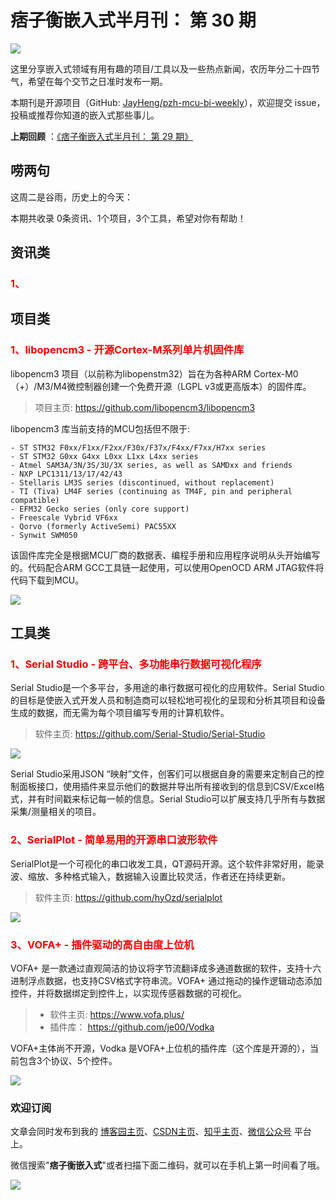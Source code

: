 # 痞子衡嵌入式半月刊： 第 30 期

![](http://henjay724.com/image/cnblogs/pzh_mcu_bi_weekly.PNG)

这里分享嵌入式领域有用有趣的项目/工具以及一些热点新闻，农历年分二十四节气，希望在每个交节之日准时发布一期。

本期刊是开源项目（GitHub: [JayHeng/pzh-mcu-bi-weekly](https://github.com/JayHeng/pzh-mcu-bi-weekly)），欢迎提交 issue，投稿或推荐你知道的嵌入式那些事儿。

**上期回顾** ：[《痞子衡嵌入式半月刊： 第 29 期》](https://www.cnblogs.com/henjay724/p/14645915.html)

## 唠两句

这周二是谷雨，历史上的今天：

本期共收录 0条资讯、1个项目，3个工具，希望对你有帮助！

## 资讯类

### <font color="red">1、</font>



## 项目类

### <font color="red">1、libopencm3 - 开源Cortex-M系列单片机固件库</font>

libopencm3 项目（以前称为libopenstm32）旨在为各种ARM Cortex-M0（+）/M3/M4微控制器创建一个免费开源（LGPL v3或更高版本）的固件库。

> 项目主页: https://github.com/libopencm3/libopencm3

libopencm3 库当前支持的MCU包括但不限于:

```text
- ST STM32 F0xx/F1xx/F2xx/F30x/F37x/F4xx/F7xx/H7xx series
- ST STM32 G0xx G4xx L0xx L1xx L4xx series
- Atmel SAM3A/3N/3S/3U/3X series, as well as SAMDxx and friends
- NXP LPC1311/13/17/42/43
- Stellaris LM3S series (discontinued, without replacement)
- TI (Tiva) LM4F series (continuing as TM4F, pin and peripheral compatible)
- EFM32 Gecko series (only core support)
- Freescale Vybrid VF6xx
- Qorvo (formerly ActiveSemi) PAC55XX
- Synwit SWM050
```

该固件库完全是根据MCU厂商的数据表、编程手册和应用程序说明从头开始编写的。代码配合ARM GCC工具链一起使用，可以使用OpenOCD ARM JTAG软件将代码下载到MCU。

![](http://henjay724.com/image/biweekly20210425/.PNG)

## 工具类

### <font color="red">1、Serial Studio - 跨平台、多功能串行数据可视化程序</font>

Serial Studio是一个多平台，多用途的串行数据可视化的应用软件。Serial Studio的目标是使嵌入式开发人员和制造商可以轻松地可视化的呈现和分析其项目和设备生成的数据，而无需为每个项目编写专用的计算机软件。

> 软件主页: https://github.com/Serial-Studio/Serial-Studio

![](http://henjay724.com/image/biweekly20210425/Serial-Studio.gif)

Serial Studio采用JSON “映射”文件，创客们可以根据自身的需要来定制自己的控制面板接口，使用插件来显示他们的数据并导出所有接收到的信息到CSV/Excel格式，并有时间戳来标记每一帧的信息。Serial Studio可以扩展支持几乎所有与数据采集/测量相关的项目。

### <font color="red">2、SerialPlot - 简单易用的开源串口波形软件</font>

SerialPlot是一个可视化的串口收发工具，QT源码开源。这个软件非常好用，能录波、缩放、多种格式输入，数据输入设置比较灵活，作者还在持续更新。

> 软件主页: https://github.com/hyOzd/serialplot

![](http://henjay724.com/image/biweekly20210425/SerialPlot.gif)

### <font color="red">3、VOFA+ - 插件驱动的高自由度上位机</font>

VOFA+ 是一款通过直观简洁的协议将字节流翻译成多通道数据的软件，支持十六进制浮点数据，也支持CSV格式字符串流。VOFA+ 通过拖动的操作逻辑动态添加控件，并将数据绑定到控件上，以实现传感器数据的可视化。

> * 软件主页: https://www.vofa.plus/
> * 插件库： https://github.com/je00/Vodka

VOFA+主体尚不开源，Vodka 是VOFA+上位机的插件库（这个库是开源的），当前包含3个协议、5个控件。

![](http://henjay724.com/image/biweekly20210425/Vodka.PNG)

### 欢迎订阅

文章会同时发布到我的 [博客园主页](https://www.cnblogs.com/henjay724/)、[CSDN主页](https://blog.csdn.net/henjay724)、[知乎主页](https://www.zhihu.com/people/henjay724)、[微信公众号](http://weixin.sogou.com/weixin?type=1&query=痞子衡嵌入式) 平台上。

微信搜索"__痞子衡嵌入式__"或者扫描下面二维码，就可以在手机上第一时间看了哦。

![](http://henjay724.com/image/github/pzhMcu_qrcode_258x258.jpg)

